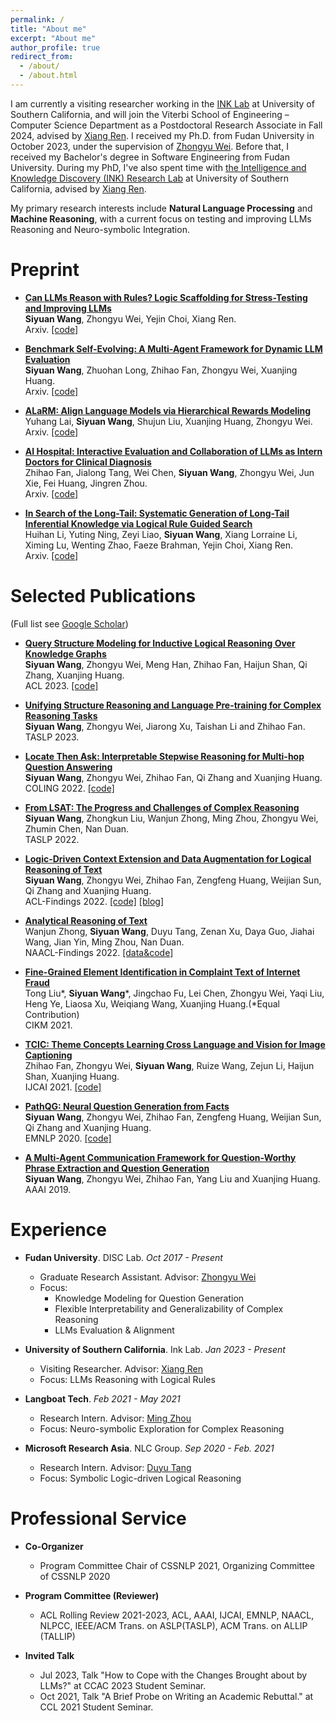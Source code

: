 ```yaml
---
permalink: /
title: "About me"
excerpt: "About me"
author_profile: true
redirect_from: 
  - /about/
  - /about.html
---
```


I am currently a visiting researcher working in the [INK Lab](https://inklab.usc.edu) at University of Southern California, and will join the Viterbi School of Engineering – Computer Science Department as a Postdoctoral Research Associate in Fall 2024, advised by [Xiang Ren](https://shanzhenren.github.io/). I received my Ph.D. from Fudan University in October 2023, under the supervision of [Zhongyu Wei](http://www.sdspeople.fudan.edu.cn/zywei/). Before that, I received my Bachelor's degree in Software Engineering from Fudan University. During my PhD, I've also spent time with [the Intelligence and Knowledge Discovery (INK) Research Lab](https://ink-usc.github.io/) at University of Southern California, advised by [Xiang Ren](https://shanzhenren.github.io/).

My primary research interests include **Natural Language Processing** and **Machine Reasoning**, with a current focus on testing and improving LLMs Reasoning and Neuro-symbolic Integration. 

Preprint
======
* [**Can LLMs Reason with Rules? Logic Scaffolding for Stress-Testing and Improving LLMs**](https://arxiv.org/pdf/2402.11442.pdf)<br />
  **Siyuan Wang**, Zhongyu Wei, Yejin Choi, Xiang Ren.<br />
  Arxiv. [[code]](https://github.com/SiyuanWangw/ULogic)

* [**Benchmark Self-Evolving: A Multi-Agent Framework for Dynamic LLM Evaluation**](https://arxiv.org/pdf/2402.11443.pdf)<br />
  **Siyuan Wang**, Zhuohan Long, Zhihao Fan, Zhongyu Wei, Xuanjing Huang.<br />
  Arxiv. [[code]](https://github.com/NanshineLoong/Self-Evolving-Benchmark)

* [**ALaRM: Align Language Models via Hierarchical Rewards Modeling**](https://arxiv.org/pdf/2403.06754.pdf)<br />
  Yuhang Lai, **Siyuan Wang**, Shujun Liu, Xuanjing Huang, Zhongyu Wei.<br />
  Arxiv. [[code]](https://github.com/halfrot/ALaRM)

* [**AI Hospital: Interactive Evaluation and Collaboration of LLMs as Intern Doctors for Clinical Diagnosis**](https://arxiv.org/abs/2402.09742)<br />
  Zhihao Fan, Jialong Tang, Wei Chen, **Siyuan Wang**, Zhongyu Wei, Jun Xie, Fei Huang, Jingren Zhou.<br />
  Arxiv. [[code]](https://github.com/LibertFan/AI_Hospital)

* [**In Search of the Long-Tail: Systematic Generation of Long-Tail Inferential Knowledge via Logical Rule Guided Search**](https://arxiv.org/pdf/2311.07237.pdf)<br />
  Huihan Li, Yuting Ning, Zeyi Liao, **Siyuan Wang**, Xiang Lorraine Li, Ximing Lu, Wenting Zhao, Faeze Brahman, Yejin Choi, Xiang Ren.<br />
  Arxiv. [[code]](https://github.com/INK-USC/LINK/)

Selected Publications
======
(Full list see [Google Scholar](https://scholar.google.com/citations?user=t_tryJ0AAAAJ&hl=zh-CN))
* [**Query Structure Modeling for Inductive Logical Reasoning Over Knowledge Graphs**](https://aclanthology.org/2023.acl-long.259.pdf)<br />
  **Siyuan Wang**, Zhongyu Wei, Meng Han, Zhihao Fan, Haijun Shan, Qi Zhang, Xuanjing Huang.<br />
  ACL 2023. [[code]](https://github.com/SiyuanWangw/InductiveLR)
  
* [**Unifying Structure Reasoning and Language Pre-training for Complex Reasoning Tasks**](https://arxiv.org/abs/2301.08913)<br />
  **Siyuan Wang**, Zhongyu Wei, Jiarong Xu, Taishan Li and Zhihao Fan.<br />
  TASLP 2023.
  
* [**Locate Then Ask: Interpretable Stepwise Reasoning for Multi-hop Question Answering**](https://aclanthology.org/2022.coling-1.142.pdf)<br />
  **Siyuan Wang**, Zhongyu Wei, Zhihao Fan, Qi Zhang and Xuanjing Huang.<br />
  COLING 2022. [[code]](https://github.com/SiyuanWangw/StepwiseQA)
  
* [**From LSAT: The Progress and Challenges of Complex Reasoning**](https://ieeexplore.ieee.org/document/9747955)<br />
  **Siyuan Wang**, Zhongkun Liu, Wanjun Zhong, Ming Zhou, Zhongyu Wei, Zhumin Chen, Nan Duan.<br />
  TASLP 2022.
  
* [**Logic-Driven Context Extension and Data Augmentation for Logical Reasoning of Text**](https://aclanthology.org/2022.findings-acl.127/)<br />
  **Siyuan Wang**, Zhongyu Wei, Zhihao Fan, Zengfeng Huang, Weijian Sun, Qi Zhang and Xuanjing Huang.<br />
  ACL-Findings 2022. [[code]](https://github.com/SiyuanWangw/LReasoner) [[blog]](https://www.microsoft.com/en-us/research/blog/microsoft-lreasoner-leads-the-reclor-challenge-on-logical-reasoning/)

* [**Analytical Reasoning of Text**](https://aclanthology.org/2022.findings-naacl.177/)<br />
  Wanjun Zhong, **Siyuan Wang**, Duyu Tang, Zenan Xu, Daya Guo, Jiahai Wang, Jian Yin, Ming Zhou, Nan Duan.<br />
  NAACL-Findings 2022. [[data&code]](https://github.com/zhongwanjun/AR-LSAT)

* [**Fine-Grained Element Identification in Complaint Text of Internet Fraud**](https://dl.acm.org/doi/abs/10.1145/3459637.3482108)<br />
  Tong Liu\*, **Siyuan Wang**\*, Jingchao Fu, Lei Chen, Zhongyu Wei, Yaqi Liu, Heng Ye, Liaosa Xu, Weiqiang Wang, Xuanjing Huang.(*Equal Contribution) <br />
  CIKM 2021. 

* [**TCIC: Theme Concepts Learning Cross Language and Vision for Image Captioning**](https://www.ijcai.org/proceedings/2021/0091.pdf)<br />
  Zhihao Fan, Zhongyu Wei, **Siyuan Wang**, Ruize Wang, Zejun Li, Haijun Shan, Xuanjing Huang.<br />
  IJCAI 2021. [[code]](https://github.com/LibertFan/TCIC)

* [**PathQG: Neural Question Generation from Facts**](https://aclanthology.org/2020.emnlp-main.729/)<br />
  **Siyuan Wang**, Zhongyu Wei, Zhihao Fan, Zengfeng Huang, Weijian Sun, Qi Zhang and Xuanjing Huang.<br />
  EMNLP 2020. [[code]](https://github.com/SiyuanWangw/PathQG)

* [**A Multi-Agent Communication Framework for Question-Worthy Phrase Extraction and Question Generation**](https://ojs.aaai.org/index.php/AAAI/article/view/4700)<br />
  **Siyuan Wang**, Zhongyu Wei, Zhihao Fan, Yang Liu and Xuanjing Huang.<br />
  AAAI 2019. 


Experience
======
* **Fudan University**. DISC Lab. *Oct 2017 - Present*
  + Graduate Research Assistant. Advisor: [Zhongyu Wei](http://www.sdspeople.fudan.edu.cn/zywei/)
  + Focus:
    - Knowledge Modeling for Question Generation
    - Flexible Interpretability and Generalizability of Complex Reasoning
    - LLMs Evaluation \& Alignment
    
* **University of Southern California**. Ink Lab. *Jan 2023 - Present*
  + Visiting Researcher. Advisor: [Xiang Ren](https://shanzhenren.github.io/)
  + Focus: LLMs Reasoning with Logical Rules

* **Langboat Tech**. *Feb 2021 - May 2021*
  + Research Intern. Advisor: [Ming Zhou](https://scholar.google.co.jp/citations?user=a0w5c0gAAAAJ&hl=en)
  + Focus: Neuro-symbolic Exploration for Complex Reasoning
    
* **Microsoft Research Asia**. NLC Group. *Sep 2020 - Feb. 2021*
  + Research Intern. Advisor: [Duyu Tang](https://scholar.google.com/citations?user=9uz-D-kAAAAJ&hl=zh-CN)
  + Focus: Symbolic Logic-driven Logical Reasoning

Professional Service
======
* **Co-Organizer**
  + Program Committee Chair of CSSNLP 2021,  Organizing Committee of CSSNLP 2020

* **Program Committee (Reviewer)**
  + ACL Rolling Review 2021-2023, ACL, AAAI, IJCAI, EMNLP, NAACL, NLPCC, IEEE/ACM Trans. on ASLP(TASLP), ACM Trans. on ALLIP (TALLIP)

* **Invited Talk**
  + Jul 2023, Talk "How to Cope with the Changes Brought about by LLMs?" at CCAC 2023 Student Seminar.
  + Oct 2021, Talk "A Brief Probe on Writing an Academic Rebuttal." at CCL 2021 Student Seminar.
